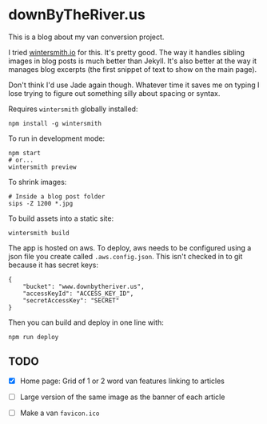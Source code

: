 # downByTheRiver.us

This is a blog about my van conversion project.

I tried [wintersmith.io](wintersmith.io) for this. It's pretty good.
The way it handles sibling images in blog posts is much better than Jekyll. It's also better at the way it manages blog excerpts (the first snippet of text to show on the main page).

Don't think I'd use Jade again though. Whatever time it saves me on typing I lose trying to figure out something silly about spacing or syntax.

Requires `wintersmith` globally installed:

    npm install -g wintersmith

To run in development mode:

    npm start
    # or...
    wintersmith preview

To shrink images:

    # Inside a blog post folder
    sips -Z 1200 *.jpg

To build assets into a static site:

    wintersmith build

The app is hosted on aws. To deploy, aws needs to be configured using a json file you create called `.aws.config.json`. This isn't checked in to git because it has secret keys:

    {
    	"bucket": "www.downbytheriver.us",
    	"accessKeyId": "ACCESS_KEY_ID",
    	"secretAccessKey": "SECRET"
    }

Then you can build and deploy in one line with:

    npm run deploy

    
## TODO

- [x] Home page: Grid of 1 or 2 word van features linking to articles
- [ ] Large version of the same image as the banner of each article
- [ ] Make a van `favicon.ico`
    